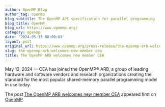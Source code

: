 ```yaml
---
author: OpenMP Blog
author_tag: openmp
blog_subtitle: The OpenMP API specification for parallel programming
blog_title: OpenMP
blog_url: https://www.openmp.org/
category: openmp
date: '2024-05-13 08:00:03'
layout: post
original_url: https://www.openmp.org/press-release/the-openmp-arb-welcomes-new-member-cea/?utm_source=rss&utm_medium=rss&utm_campaign=the-openmp-arb-welcomes-new-member-cea
slug: the-openmp-arb-welcomes-new-member-cea
title: The OpenMP ARB welcomes new member CEA
---
```


<p>May 13, 2024 — CEA has joined the OpenMP® ARB, a group of leading hardware and software vendors and research organizations creating the standard for the most popular shared-memory parallel programming model in use today.</p>

<p>The post <a href="https://www.openmp.org/press-release/the-openmp-arb-welcomes-new-member-cea/">The OpenMP ARB welcomes new member CEA</a> appeared first on <a href="https://www.openmp.org">OpenMP</a>.</p>